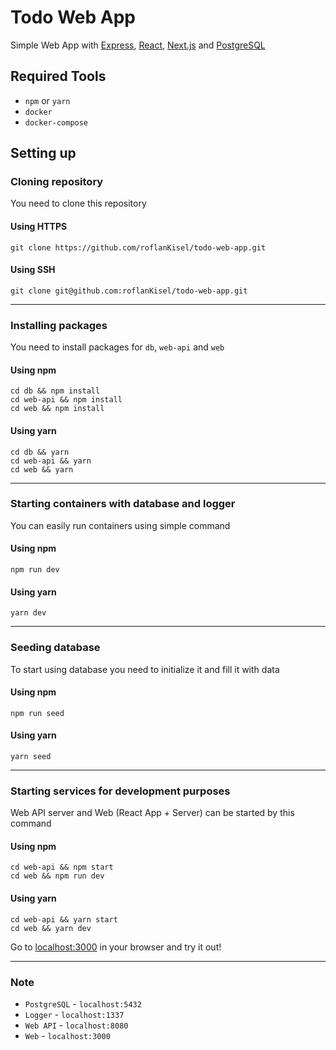# Todo Web App

Simple Web App with [Express](https://expressjs.com/), [React](https://reactjs.org/), [Next.js](https://nextjs.org/) and [PostgreSQL](https://www.postgresql.org/)

## Required Tools
* `npm` or `yarn`
* `docker`
* `docker-compose`

## Setting up

### Cloning repository

You need to clone this repository

#### Using HTTPS
```shell
git clone https://github.com/roflanKisel/todo-web-app.git
```
#### Using SSH
```shell
git clone git@github.com:roflanKisel/todo-web-app.git
```
---

### Installing packages

You need to install packages for `db`, `web-api` and `web`

#### Using npm
```shell
cd db && npm install
cd web-api && npm install
cd web && npm install
```
#### Using yarn
```shell
cd db && yarn
cd web-api && yarn
cd web && yarn
```

---

### Starting containers with database and logger

You can easily run containers using simple command

#### Using npm
```shell
npm run dev
```
#### Using yarn
```shell
yarn dev
```

---

### Seeding database

To start using database you need to initialize it and fill it with data

#### Using npm
```shell
npm run seed
```
#### Using yarn
```shell
yarn seed
```

---

### Starting services for development purposes

Web API server and Web (React App + Server) can be started by this command

#### Using npm
```shell
cd web-api && npm start
cd web && npm run dev
```
#### Using yarn
```shell
cd web-api && yarn start
cd web && yarn dev
```

Go to [localhost:3000](http://localhost:3000) in your browser and try it out!

---

### Note

* `PostgreSQL` - `localhost:5432`
* `Logger` - `localhost:1337`
* `Web API` - `localhost:8080`
* `Web` - `localhost:3000`
